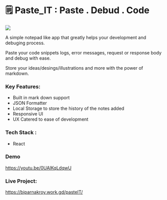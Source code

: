 # 🗒️ Paste_IT  : Paste . Debud . Code

![](https://firebasestorage.googleapis.com/v0/b/iee-ecom.appspot.com/o/project%20images%2FPaste_IT.png?alt=media&token=0f643aeb-3e69-4d60-b1fd-0c32671e3799)

A simple notepad like app that greatly helps your development and debuging process.

Paste your code snippets logs, error messages, request or response body and debug with ease.

Store your ideas/desings/illustrations and more with the power of markdown.

### Key Features: 
 - Built in mark down support
 - JSON Formatter
 - Local Storage to store the history of the notes added
 - Responsive UI
 - UX Catered to ease of development

### Tech Stack : 
- React

### Demo 

https://youtu.be/0UAlKqLdqwU

### Live Project:

https://biparnakroy.work.gd/pasteIT/

